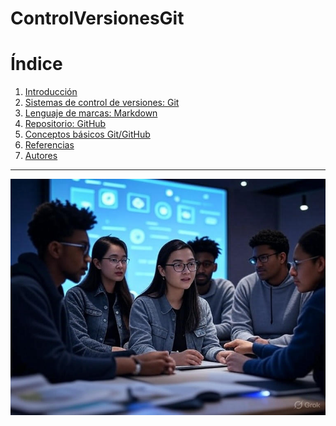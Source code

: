 # ControlVersionesGit

# Índice

1. [Introducción](#introducción)  
2. [Sistemas de control de versiones: Git](#sistemas-de-control-de-versiones-git)  
3. [Lenguaje de marcas: Markdown](markdown.md)  
4. [Repositorio: GitHub](github.md)  
6. [Conceptos básicos Git/GitHub](#conceptos-básicos-gitgithub)  
7. [Referencias](referencias.md)  
8. [Autores](#autores)  

---
<p align="center">
  <img src="/img/github.jpg" alt="![host](/img/github.jpg)" />
</p>
